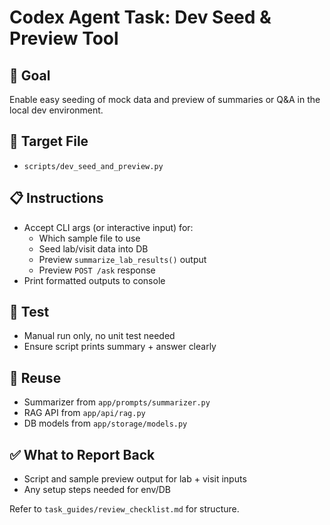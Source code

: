 # Codex Agent Task: Dev Seed & Preview Tool

## 🎯 Goal
Enable easy seeding of mock data and preview of summaries or Q&A in the local dev environment.

## 📂 Target File
- `scripts/dev_seed_and_preview.py`

## 📋 Instructions
- Accept CLI args (or interactive input) for:
  - Which sample file to use
  - Seed lab/visit data into DB
  - Preview `summarize_lab_results()` output
  - Preview `POST /ask` response
- Print formatted outputs to console

## 🧪 Test
- Manual run only, no unit test needed
- Ensure script prints summary + answer clearly

## 🔄 Reuse
- Summarizer from `app/prompts/summarizer.py`
- RAG API from `app/api/rag.py`
- DB models from `app/storage/models.py`

## ✅ What to Report Back
- Script and sample preview output for lab + visit inputs
- Any setup steps needed for env/DB

Refer to `task_guides/review_checklist.md` for structure.